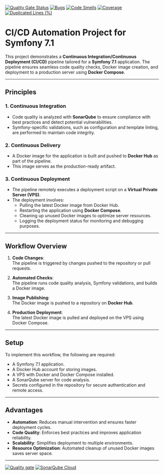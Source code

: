 [![Quality Gate Status](https://sonarcloud.io/api/project_badges/measure?project=ABBA-74_symfony_devops&metric=alert_status)](https://sonarcloud.io/summary/new_code?id=ABBA-74_symfony_devops)
[![Bugs](https://sonarcloud.io/api/project_badges/measure?project=ABBA-74_symfony_devops&metric=bugs)](https://sonarcloud.io/summary/new_code?id=ABBA-74_symfony_devops)
[![Code Smells](https://sonarcloud.io/api/project_badges/measure?project=ABBA-74_symfony_devops&metric=code_smells)](https://sonarcloud.io/summary/new_code?id=ABBA-74_symfony_devops)
[![Coverage](https://sonarcloud.io/api/project_badges/measure?project=ABBA-74_symfony_devops&metric=coverage)](https://sonarcloud.io/summary/new_code?id=ABBA-74_symfony_devops)
[![Duplicated Lines (%)](https://sonarcloud.io/api/project_badges/measure?project=ABBA-74_symfony_devops&metric=duplicated_lines_density)](https://sonarcloud.io/summary/new_code?id=ABBA-74_symfony_devops)


# CI/CD Automation Project for Symfony 7.1

This project demonstrates a **Continuous Integration/Continuous Deployment (CI/CD)** pipeline tailored for a **Symfony 7.1** application. The pipeline ensures seamless code quality checks, Docker image creation, and deployment to a production server using **Docker Compose**.

---

## **Principles**

### **1. Continuous Integration**
- Code quality is analyzed with **SonarQube** to ensure compliance with best practices and detect potential vulnerabilities.
- Symfony-specific validations, such as configuration and template linting, are performed to maintain code integrity.

### **2. Continuous Delivery**
- A Docker image for the application is built and pushed to **Docker Hub** as part of the pipeline.
- This image serves as the production-ready artifact.

### **3. Continuous Deployment**
- The pipeline remotely executes a deployment script on a **Virtual Private Server (VPS)**.
- The deployment involves:
  - Pulling the latest Docker image from Docker Hub.
  - Restarting the application using **Docker Compose**.
  - Cleaning up unused Docker images to optimize server resources.
  - Logging the deployment status for monitoring and debugging purposes.

---

## **Workflow Overview**
1. **Code Changes**:  
   The pipeline is triggered by changes pushed to the repository or pull requests.

2. **Automated Checks**:  
   The pipeline runs code quality analysis, Symfony validations, and builds a Docker image.

3. **Image Publishing**:  
   The Docker image is pushed to a repository on **Docker Hub**.

4. **Production Deployment**:  
   The latest Docker image is pulled and deployed on the VPS using Docker Compose.

---

## **Setup**
To implement this workflow, the following are required:
- A Symfony 7.1 application.
- A Docker Hub account for storing images.
- A VPS with Docker and Docker Compose installed.
- A SonarQube server for code analysis.
- Secrets configured in the repository for secure authentication and remote access.

---

## **Advantages**
- **Automation**: Reduces manual intervention and ensures faster deployment cycles.
- **Code Quality**: Enforces best practices and improves application reliability.
- **Scalability**: Simplifies deployment to multiple environments.
- **Resource Optimization**: Automated cleanup of unused Docker images saves server space.

---

[![Quality gate](https://sonarcloud.io/api/project_badges/quality_gate?project=ABBA-74_symfony_devops)](https://sonarcloud.io/summary/new_code?id=ABBA-74_symfony_devops)
[![SonarQube Cloud](https://sonarcloud.io/images/project_badges/sonarcloud-light.svg)](https://sonarcloud.io/summary/new_code?id=ABBA-74_symfony_devops)